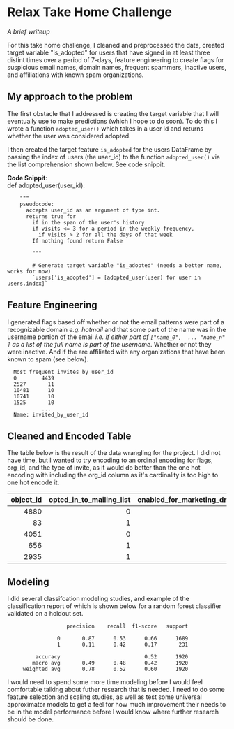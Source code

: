 # Relax Take Home Challenge
_A brief writeup_

For this take home challenge, I cleaned and preprocessed the data, created target variable "is_adopted" for users that have signed in at least three distint times over a period of 7-days, feature engineering to create flags for suspicious email names, domain names, frequent spammers, inactive users, and affiliations with known spam organizations. 


## My approach to the problem
 The first obstacle that I addressed is creating the target variable that I will eventually use to make predictions (which I hope to do soon). To do this I wrote a function `adopted_user()` which takes in a user id and returns whether the user was considered adopted.
 
 I then created the target feature `is_adopted` for the users DataFrame by passing the index of users (the user_id) to the function `adopted_user()` via the list comprehension
shown below. See code snippit.

   __Code Snippit__:     
        def adopted_user(user_id):
        
        """
        pseudocode:
          accepts user_id as an argument of type int. 
          returns true for 
            if in the span of the user's history
            if visits <= 3 for a period in the weekly frequency,
              if visits > 2 for all the days of that week
            If nothing found return False
        
            """
            
            # Generate target variable "is_adopted" (needs a better name, works for now)
            `users['is_adopted'] = [adopted_user(user) for user in users.index]`
## Feature Engineering

I generated flags based off whether or not the email patterns were part of a recognizable domain *e.g. hotmail* and that some part of the name was in the username portion of the email *i.e. if either part of `["name_0",  ... "name_n" ]` as a list of the full name is part of the username*. Whether or not they were inactive. And if the are affiliated with any organizations that have been known to spam (see below).

      Most frequent invites by user_id
      0        4439
      2527       11
      10481      10
      10741      10
      1525       10
               ...
      Name: invited_by_user_id
      
 
               
## Cleaned and Encoded Table

The table below is the result of the data wrangling for the project. I did not have time, but I wanted to try encoding to an ordinal encoding for flags, org_id, and the type of invite, as it would do better than the one hot encoding with including the org_id column as it's cardinality is too high to one hot encode it.

|   object_id |   opted_in_to_mailing_list |   enabled_for_marketing_drip |   org_id |   account_age |   last_seen_active |   flags_username |   flags_domain |   flags_inactivity |   flags_org |   flags_spammers |   GUEST_INVITE |   ORG_INVITE |   PERSONAL_PROJECTS |   SIGNUP |   SIGNUP_GOOGLE_AUTH |
|------------:|---------------------------:|-----------------------------:|---------:|--------------:|-------------------:|-----------------:|---------------:|-------------------:|------------:|-----------------:|---------------:|-------------:|--------------------:|---------:|---------------------:|
|        4880 |                          0 |                            0 |       20 |           121 |                119 |                1 |              1 |                  0 |           0 |                0 |              0 |            1 |                   0 |        0 |                    0 |
|          83 |                          1 |                            0 |      172 |           496 |                495 |                0 |              0 |                  0 |           1 |                0 |              0 |            1 |                   0 |        0 |                    0 |
|        4051 |                          0 |                            1 |       47 |             8 |                  0 |                0 |              0 |                  0 |           1 |                0 |              0 |            1 |                   0 |        0 |                    0 |
|         656 |                          1 |                            1 |       42 |           497 |                497 |                0 |              0 |                  0 |           1 |                0 |              0 |            0 |                   0 |        0 |                    1 |
|        2935 |                          1 |                            1 |      394 |            61 |                 58 |                0 |              0 |                  0 |           1 |                0 |              0 |            0 |                   0 |        1 |                    0 |



## Modeling
I did several classifcation modeling studies, and example of the classification report of which is shown below for a random forest classifier validated on a holdout set.

                       precision    recall  f1-score   support

                    0       0.87      0.53      0.66      1689
                    1       0.11      0.42      0.17       231

             accuracy                           0.52      1920
            macro avg       0.49      0.48      0.42      1920
         weighted avg       0.78      0.52      0.60      1920
        
        
I would need to spend some more time modeling before I would feel comfortable talking about futher research that is needed. I need to do some feature selection and scaling studies, as well as test some universal approximator models to get a feel for how much improvement their needs to be in the model performance before I would know where further research should be done.

